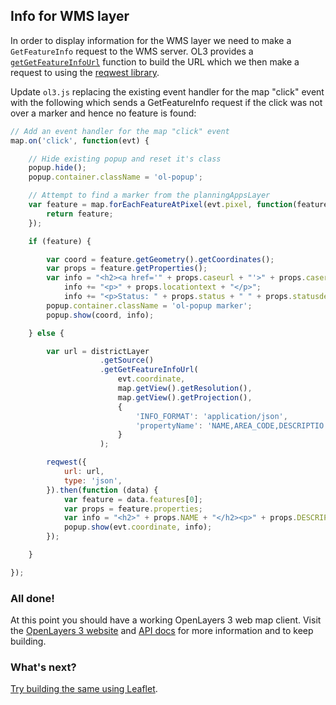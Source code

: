 ## Info for WMS layer

In order to display information for the WMS layer we need to make a `GetFeatureInfo` request to the WMS server. OL3 provides a [`getGetFeatureInfoUrl`](http://ol3js.org/en/master/apidoc/ol.source.ImageWMS.html#getGetFeatureInfoUrl) function to build the URL which we then make a request to using the [reqwest library](https://github.com/ded/reqwest).

Update `ol3.js` replacing the existing event handler for the map "click" event with the following which sends a GetFeatureInfo request if the click was not over a marker and hence no feature is found:

```javascript
// Add an event handler for the map "click" event
map.on('click', function(evt) {

    // Hide existing popup and reset it's class
    popup.hide();
    popup.container.className = 'ol-popup';

    // Attempt to find a marker from the planningAppsLayer
    var feature = map.forEachFeatureAtPixel(evt.pixel, function(feature, layer) {
        return feature;
    });

    if (feature) {

        var coord = feature.getGeometry().getCoordinates();
        var props = feature.getProperties();
        var info = "<h2><a href='" + props.caseurl + "'>" + props.casereference + "</a></h2>";
            info += "<p>" + props.locationtext + "</p>";
            info += "<p>Status: " + props.status + " " + props.statusdesc + "</p>";
        popup.container.className = 'ol-popup marker';
        popup.show(coord, info);

    } else {

        var url = districtLayer
                    .getSource()
                    .getGetFeatureInfoUrl(
                        evt.coordinate,
                        map.getView().getResolution(),
                        map.getView().getProjection(),
                        {
                            'INFO_FORMAT': 'application/json',
                            'propertyName': 'NAME,AREA_CODE,DESCRIPTIO'
                        }
                    );

        reqwest({
            url: url,
            type: 'json',
        }).then(function (data) {
            var feature = data.features[0];
            var props = feature.properties;
            var info = "<h2>" + props.NAME + "</h2><p>" + props.DESCRIPTIO + "</p>";
            popup.show(evt.coordinate, info);
        });

    }

});
```

### All done!

At this point you should have a working OpenLayers 3 web map client. Visit the [OpenLayers 3 website](http://ol3js.org) and [API docs](http://ol3js.org/en/master/apidoc/) for more information and to keep building.

### What's next?

[Try building the same using Leaflet](../leaflet/README.md).
